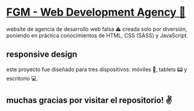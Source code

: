 # [FGM - Web Development Agency 🚀](https://franciscogallom.github.io/fgmsoftware/)

website de agencia de desarrollo web falsa ⚠️ creada solo por diversión, poniendo en práctica conocimientos de HTML, CSS (SASS) y JavaScript. 
## responsive design

este proyecto fue diseñado para tres dispositivos: móviles 📱, tablets 📟 y escritorio 💻.
## muchas gracias por visitar el repositorio! ✌️
